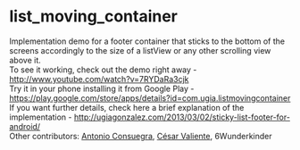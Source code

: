 list_moving_container
=====================

Implementation demo for a footer container that sticks to the bottom of the screens accordingly to the size of a listView or any other scrolling view above it.
<br>To see it working, check out the demo right away - http://www.youtube.com/watch?v=7RYDaRa3cjk
<br>Try it in your phone installing it from Google Play - https://play.google.com/store/apps/details?id=com.ugia.listmovingcontainer
<br>If you want further details, check here a brief explanation of the implementation - http://ugiagonzalez.com/2013/03/02/sticky-list-footer-for-android/
<br>Other contributors: <a href='https://twitter.com/aconsuegra' target='_blank'>Antonio Consuegra</a>, <a href='https://twitter.com/CesarValiente' target='_blank'>César Valiente</a>, 6Wunderkinder
